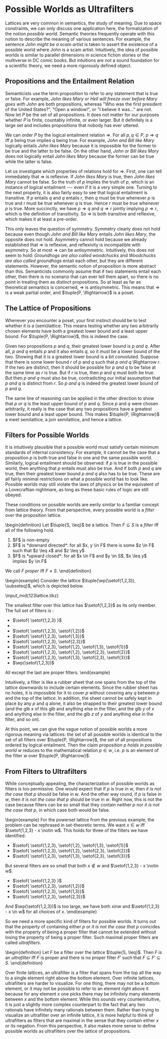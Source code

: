 # Possible Worlds as Ultrafilters

Lattices are very common in semantics, the study of meaning.
Due to space constraints, we can only discuss one application here, the formalization of the notion *possible world*.
Semantic theories frequently operate with this notion to describe the meaning of various sentences.
For example, the sentence *John might be a scam artist* is taken to assert the existence of a possible world where John is a scam artist.
Intuitively, the idea of possible worlds is similar to parallel dimensions in science fiction stories or the multiverse in DC comic books.
But intuitions are not a sound foundation for a scientific theory, we need a more rigorously defined object.

## Propositions and the Entailment Relation

Semanticists use the term proposition to refer to any statement that is true or false.
For example, *John likes Mary* or *Hell will freeze over before Mary goes with John* are both propositions, whereas "Who was the first president of the United States?", "Open a window!", or "I believe it was..." are not.
Now let $P$ be the set of all propositions.
It does not matter for our purposes whether $P$ is finite, countably infinite, or even larger.
But it definitely is a large set and includes propositions that nobody has ever uttered.

We can order $P$ by the logical entailment relation $\Rightarrow$.
For all $p,q \in P$, $p \Rightarrow q$ iff $p$ being true implies $q$ being true.
For example, *John and Bill like Mary* logically entails *John likes Mary* because it is impossible for the former to be true and the latter to be false.
On the other hand, *John or Bill likes Mary* does not logically entail *John likes Mary* because the former can be true while the latter is false.

Let us investigate which properties of relations hold for $\Rightarrow$.
First, one can tell immediately that $\Rightarrow$ is reflexive.
If *John likes Mary* is true, then *John likes Mary* cannot be false.
So the truth of $p$ implies the truth of $p$, which is an instance of logical entailment --- even if it is a very simple one.
Turning to the next property, it is also fairly easy to see that logical entailment is transitive.
If $p$ entails $q$ and $q$ entails $r$, then $q$ must be true whenever $p$ is true and $r$ must be true whenever $q$ is true.
Hence $r$ must be true whenever $p$ is true.
More succinctly, we have $p \Rightarrow q$ and $q \Rightarrow r$ jointly implying $p \Rightarrow r$, which is the definition of transitivity.
So $\Rightarrow$ is both transitive and reflexive, which makes it at least a pre-order.

This only leaves the question of symmetry.
Symmetry clearly does not hold because even though *John and Bill like Mary* entails *John likes Mary*, the opposite does not hold.
Asymmetry cannot hold because we already established that $\Rightarrow$ is reflexive, and reflexivity is incompatible with asymmetry.
So at most $\Rightarrow$ can be antisymmetric.
Intuitively, this does not seem to hold: *Groundhogs are also called woodchucks* and *Woodchucks are also called groundhogs* entail each other, but they are different statements.
However, the semantic notion of proposition is more abstract than this.
Semanticists commonly assume that if two statements entail each other, then there is no scenario that can ever tell them apart, so there is no point in treating them as distinct propositions.
So at least as far as theoretical semantics is concerned, $\Rightarrow$ is antisymmetric.
This means that $\Rightarrow$ is a weak partial order, and $\tuple{P, \Rightarrow}$ is a poset.

## The Lattice of Propositions

Whenever you encounter a poset, your first instinct should be to test whether it is a (semi)lattice.
This means testing whether any two arbitrarily chosen elements have both a greatest lower bound and a least upper bound.
For $\tuple{P, \Rightarrow}$, this is indeed the case.

Given two propositions $p$ and $q$, their greatest lower bound is *$p$ and $q$*.
After all, *$p$ and $q$* entails $p$ and it also entails $q$, so it must be a lower bound of the two.
Showing that it is a greatest lower bound is a bit convoluted.
Suppose that there is some lower bound $r$ of $p$ and $q$ such that *$p$ and $q$* \Rightarrow $r$.
If the two are distinct, then it should be possible for *$p$ and $q$* to be false at the same time as $r$ is true. 
But if $r$ is true, then $p$ and $q$ must both be true.
But then *$p$ and $q$* must also be true, contradicting our initial assumption that *$p$ and $q$* is distinct from $r$.
So *$p$ and $q$* is indeed the greatest lower bound of $p$ and $q$.

The same line of reasoning can be applied in the other direction to show that *$p$ or $q$* is the least upper bound of $p$ and $q$.
Since $p$ and $q$ were chosen arbitrarily, it really is the case that any two propositions have a greatest lower bound and a least upper bound.
This makes $\tuple{P, \Rightarrow}$ a meet semilattice, a join semilattice, and hence a lattice.

## Filters for Possible Worlds

It is intuitively plausible that a possible world must satisfy certain minimum standards of internal consistency.
For example, it cannot be the case that a proposition $p$ is both true and false in one and the same possible world.
Similarly, logical entailment should be observed: if $p$ is true in the possible world, then anything that $p$ entails must also be true.
And if both $p$ and $q$ are true, then their greatest lower bound *$p$ and $q$* also has to be true.
These are all fairly minimal restrictions on what a possible world has to look like.
Possible worlds may still violate the laws of physics or be the equivalent of a Lovecraftian nightmare, as long as these basic rules of logic are still obeyed.

These conditions on possible worlds are eerily similar to a familiar concept from lattice theory.
From that perspective, every possible world is a *filter* over the proposition lattice. 

\begin{definition}
Let $\tuple{S, \leq}$ be a lattice.
Then $F \subseteq S$ is a *filter* iff all of the following hold.

<ol>
<li>$F$ is non-empty</li>
<li>$F$ is *downard directed*: for all $x, y \in F$ there is some $z \in F$ such that $z \leq x$ and $z \leq y$</li>
<li>$F$ is *upward closed*: for all $x \in F$ and $y \in S$, $x \leq y$ implies $y \in F$</li>
</ol>

We call $F$ *proper* iff $F \neq S$.
\end{definition}

\begin{example}
Consider the lattice $\tuple{\wp(\setof{1,2,3}), \subseteq}$, which is depicted below.

\input_mid{123lattice.tikz}

The smallest filter over this lattice has $\setof{1,2,3}$ as its only member.
The full set of filters is :

<ul>
<li>$\setof{ \setof{1,2,3} }$<li>
<li>$\setof{ \setof{1,2,3}, \setof{1,2}}$</li>
<li>$\setof{ \setof{1,2,3}, \setof{1,3}}$</li>
<li>$\setof{ \setof{1,2,3}, \setof{2,3}}$</li>
<li>$\setof{ \setof{1,2,3}, \setof{1,2}, \setof{1,3}, \setof{1}}$</li>
<li>$\setof{ \setof{1,2,3}, \setof{1,2}, \setof{2,3}, \setof{2}}$</li>
<li>$\setof{ \setof{1,2,3}, \setof{1,3}, \setof{2,3}, \setof{3}}$</li>
<li>$\wp(\setof{1,2,3})$</li>
</ul>

All except the last are proper filters.
\end{example}

Intuitively, a filter is like a rubber sheet that one spans from the top of the lattice downwards to include certain elements.
Since the rubber sheet has no holes, it is impossible for it to cover $p$ without covering any $q$ between $p$ and the top of the lattice.
In addition, the sheet cannot be safely kept in place by any $p$ and $q$ alone, it also be strapped to their greatest lower bound (and the glb $x$ of this glb and anything else in the filter, and the glb $y$ of $x$ and anything else in the filter, and the glb $z$ of $y$ and anything else in the filter, and so on).

At this point, we can give the vague notion of possible worlds a more rigorous meaning via lattices: the set of all possible worlds is identical to the set of all filters over $\tuple{P, \Rightarrow}$, the set of all propositions ordered by logical entailment.
Then the claim *proposition $p$ holds in possible world $w$* reduces to the mathematical relation $p \in w$, i.e. $p$ is an element of the filter $w$ over $\tuple{P, \Rightarrow}$.

## From Filters to Ultrafilters

While conceptually appealing, the characterization of possible worlds as filters is too permissive.
One would expect that if $p$ is true in $w$, then *it is not the case that $p$* should be false in $w$.
And the other way round, if $p$ is false in $w$, then *it is not the case that $p$* should be true in $w$.
Right now, this is not the case because filters can be so small that they contain neither $p$ nor *it is not the case that $p$*, in which case both would be false.

\begin{example}
For the powerset lattice from the previous example, the problem can be rephrased in set-theoretic terms.
We want $x \in w$ iff $\setof{1,2,3} - x \notin w$.
This holds for three of the filters we have identified:

<ul>
<li>$\setof{ \setof{1,2,3}, \setof{1,2}, \setof{1,3}, \setof{1}}$</li>
<li>$\setof{ \setof{1,2,3}, \setof{1,2}, \setof{2,3}, \setof{2}}$</li>
<li>$\setof{ \setof{1,2,3}, \setof{1,3}, \setof{2,3}, \setof{3}}$</li>
</ul>

But several filters are so small that both $x \notin w$ and $\setof{1,2,3} - x \notin w$.

<ul>
<li>$\setof{ \setof{1,2,3} }$</li>
<li>$\setof{ \setof{1,2,3}, \setof{1,2}}$</li>
<li>$\setof{ \setof{1,2,3}, \setof{1,3}}$</li>
<li>$\setof{ \setof{1,2,3}, \setof{2,3}}$</li>
</ul>

And $\wp(\setof{1,2,3})$ is too large, we have both $x in w$ and $\setof{1,2,3} - x \in w$ for all choices of $x$.
\end{example}

So we need a more specific kind of filters for possible worlds.
It turns out that the property of containing either $p$ or *it is not the case that $p$* coincides with the property of being a proper filter that cannot be extended without losing the property of being a proper filter.
Such maximal proper filters are called *ultrafilters*.

\begin{definition}
Let $F$ be a filter over the lattice $\tuple{S, \leq}$. 
Then $F$ is an *ultrafilter* iff $F$ is proper and there is no proper filter $F'$ such that $F \subseteq F' \subseteq S$.
\end{definition}

Over finite lattices, an ultrafilter is a filter that spans from the top all the way to a single element right above the bottom element.
Over infinite lattices, ultrafilters are harder to visualize.
For one thing, there may not be a bottom element, or it may not be possible to refer to an element right above it because for any element $x$ one picks there may be infinitely many elements between $x$ and the bottom element.
While this sounds very counterintuitive, it is just a slightly more complex counterpart to the fact that any two rationals have infinitely many rationals between them. 
Rather than trying to visualize an ultrafilter over an infinite lattice, it is more helpful to think of ultrafilters as filters that are maximal in the sense that they contain either $x$ or its negation.
From this perspective, it also makes more sense to define possible worlds as ultrafilters over the lattice of propositions.

